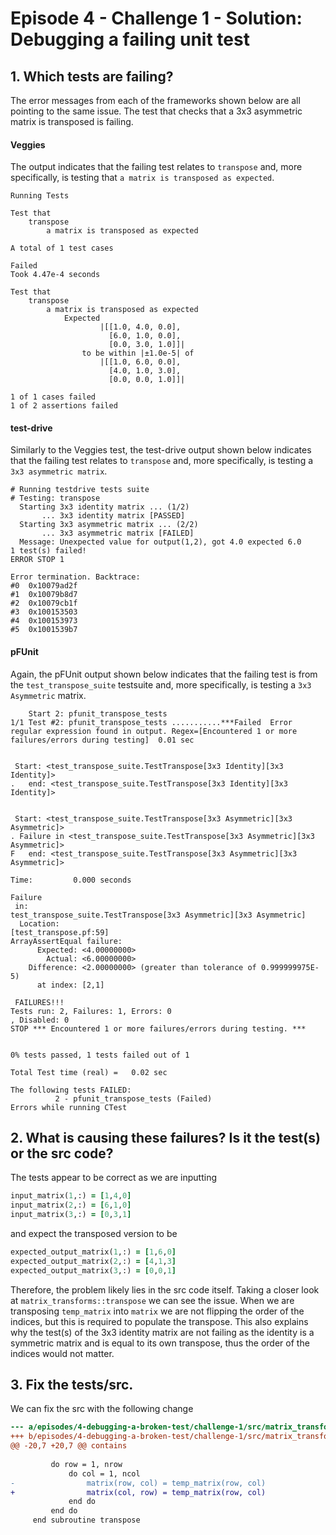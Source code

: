 # Episode 4 - Challenge 1 - Solution: Debugging a failing unit test

## 1. Which tests are failing?

The error messages from each of the frameworks shown below are all pointing to the same
issue. The test that checks that a 3x3 asymmetric matrix is transposed is failing.

#### Veggies

The output indicates that the failing test relates to `transpose` and, more
specifically, is testing that `a matrix is transposed as expected`.

```
Running Tests

Test that
    transpose
        a matrix is transposed as expected

A total of 1 test cases

Failed
Took 4.47e-4 seconds

Test that
    transpose
        a matrix is transposed as expected
            Expected
                    |[[1.0, 4.0, 0.0],
                      [6.0, 1.0, 0.0],
                      [0.0, 3.0, 1.0]]|
                to be within |±1.0e-5| of
                    |[[1.0, 6.0, 0.0],
                      [4.0, 1.0, 3.0],
                      [0.0, 0.0, 1.0]]|

1 of 1 cases failed
1 of 2 assertions failed
```

#### test-drive

Similarly to the Veggies test, the test-drive output shown below indicates
that the failing test relates to `transpose` and, more specifically, is
testing  a `3x3 asymmetric matrix`.

```
# Running testdrive tests suite
# Testing: transpose
  Starting 3x3 identity matrix ... (1/2)
       ... 3x3 identity matrix [PASSED]
  Starting 3x3 asymmetric matrix ... (2/2)
       ... 3x3 asymmetric matrix [FAILED]
  Message: Unexpected value for output(1,2), got 4.0 expected 6.0                          
1 test(s) failed!
ERROR STOP 1

Error termination. Backtrace:
#0  0x10079ad2f
#1  0x10079b8d7
#2  0x10079cb1f
#3  0x100153503
#4  0x100153973
#5  0x1001539b7
```


#### pFUnit

Again, the pFUnit output shown below indicates that the failing test is from the
`test_transpose_suite` testsuite and, more specifically, is testing a 
`3x3 Asymmetric` matrix.

```
    Start 2: pfunit_transpose_tests
1/1 Test #2: pfunit_transpose_tests ...........***Failed  Error regular expression found in output. Regex=[Encountered 1 or more failures/errors during testing]  0.01 sec
 

 Start: <test_transpose_suite.TestTranspose[3x3 Identity][3x3 Identity]>
.   end: <test_transpose_suite.TestTranspose[3x3 Identity][3x3 Identity]>
 

 Start: <test_transpose_suite.TestTranspose[3x3 Asymmetric][3x3 Asymmetric]>
. Failure in <test_transpose_suite.TestTranspose[3x3 Asymmetric][3x3 Asymmetric]>
F   end: <test_transpose_suite.TestTranspose[3x3 Asymmetric][3x3 Asymmetric]>

Time:         0.000 seconds
  
Failure
 in: 
test_transpose_suite.TestTranspose[3x3 Asymmetric][3x3 Asymmetric]
  Location: 
[test_transpose.pf:59]
ArrayAssertEqual failure:
      Expected: <4.00000000>
        Actual: <6.00000000>
    Difference: <2.00000000> (greater than tolerance of 0.999999975E-5)
      at index: [2,1]
  
 FAILURES!!!
Tests run: 2, Failures: 1, Errors: 0
, Disabled: 0
STOP *** Encountered 1 or more failures/errors during testing. ***


0% tests passed, 1 tests failed out of 1

Total Test time (real) =   0.02 sec

The following tests FAILED:
          2 - pfunit_transpose_tests (Failed)
Errors while running CTest
```

## 2. What is causing these failures? Is it the test(s) or the src code?

The tests appear to be correct as we are inputting

```F90
input_matrix(1,:) = [1,4,0]
input_matrix(2,:) = [6,1,0]
input_matrix(3,:) = [0,3,1]
```

and expect the transposed version to be

```F90
expected_output_matrix(1,:) = [1,6,0]
expected_output_matrix(2,:) = [4,1,3]
expected_output_matrix(3,:) = [0,0,1]
```

Therefore, the problem likely lies in the src code itself. Taking a closer look at
`matrix_transforms::transpose` we can see the issue. When we are transposing
`temp_matrix` into `matrix` we are not flipping the order of the indices, but this is
required to populate the transpose. This also explains why the test(s) of the 3x3
identity matrix are not failing as the identity is a symmetric matrix and is equal to
its own transpose, thus the order of the indices would not matter.

## 3. Fix the tests/src.

We can fix the src with the following change

```diff
--- a/episodes/4-debugging-a-broken-test/challenge-1/src/matrix_transforms.f90
+++ b/episodes/4-debugging-a-broken-test/challenge-1/src/matrix_transforms.f90
@@ -20,7 +20,7 @@ contains
 
         do row = 1, nrow
             do col = 1, ncol
-                matrix(row, col) = temp_matrix(row, col)
+                matrix(col, row) = temp_matrix(row, col)
             end do
         end do
     end subroutine transpose
```

